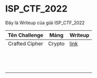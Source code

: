 # ISP_CTF_2022
Đây là Writeup của giải ISP_CTF_2022

|Tên Challenge|Mảng|Writeup|
|:-:|:-:|:-|
|Crafted Cipher|Crypto|[link](https://github.com/ispclub/ISP_CTF_2022/blob/main/Crypto/Crafted%20Cipher/write-up-crafted-cipher.txt)|
|||
|||
|||
|||
|||
|||
|||
|||
|||
|||
|||
|||
|||
